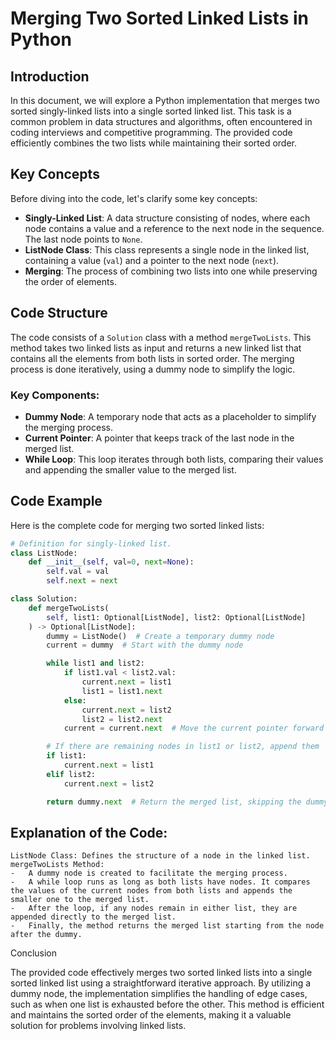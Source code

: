 # Merging Two Sorted Linked Lists in Python

## Introduction
In this document, we will explore a Python implementation that merges two sorted singly-linked lists into a single sorted linked list. This task is a common problem in data structures and algorithms, often encountered in coding interviews and competitive programming. The provided code efficiently combines the two lists while maintaining their sorted order.

## Key Concepts
Before diving into the code, let's clarify some key concepts:

- **Singly-Linked List**: A data structure consisting of nodes, where each node contains a value and a reference to the next node in the sequence. The last node points to `None`.
- **ListNode Class**: This class represents a single node in the linked list, containing a value (`val`) and a pointer to the next node (`next`).
- **Merging**: The process of combining two lists into one while preserving the order of elements.

## Code Structure
The code consists of a `Solution` class with a method `mergeTwoLists`. This method takes two linked lists as input and returns a new linked list that contains all the elements from both lists in sorted order. The merging process is done iteratively, using a dummy node to simplify the logic.

### Key Components:
- **Dummy Node**: A temporary node that acts as a placeholder to simplify the merging process.
- **Current Pointer**: A pointer that keeps track of the last node in the merged list.
- **While Loop**: This loop iterates through both lists, comparing their values and appending the smaller value to the merged list.

## Code Example
Here is the complete code for merging two sorted linked lists:

```python
# Definition for singly-linked list.
class ListNode:
    def __init__(self, val=0, next=None):
        self.val = val
        self.next = next

class Solution:
    def mergeTwoLists(
        self, list1: Optional[ListNode], list2: Optional[ListNode]
    ) -> Optional[ListNode]:
        dummy = ListNode()  # Create a temporary dummy node
        current = dummy  # Start with the dummy node

        while list1 and list2:
            if list1.val < list2.val:
                current.next = list1
                list1 = list1.next
            else:
                current.next = list2
                list2 = list2.next
            current = current.next  # Move the current pointer forward

        # If there are remaining nodes in list1 or list2, append them
        if list1:
            current.next = list1
        elif list2:
            current.next = list2

        return dummy.next  # Return the merged list, skipping the dummy node
```

## Explanation of the Code:
	ListNode Class: Defines the structure of a node in the linked list.
	mergeTwoLists Method:
	-	A dummy node is created to facilitate the merging process.
	-	A while loop runs as long as both lists have nodes. It compares the values of the current nodes from both lists and appends the smaller one to the merged list.
	-	After the loop, if any nodes remain in either list, they are appended directly to the merged list.
	-	Finally, the method returns the merged list starting from the node after the dummy.

Conclusion

The provided code effectively merges two sorted linked lists into a single sorted linked list using a straightforward iterative approach. By utilizing a dummy node, the implementation simplifies the handling of edge cases, such as when one list is exhausted before the other. This method is efficient and maintains the sorted order of the elements, making it a valuable solution for problems involving linked lists.

